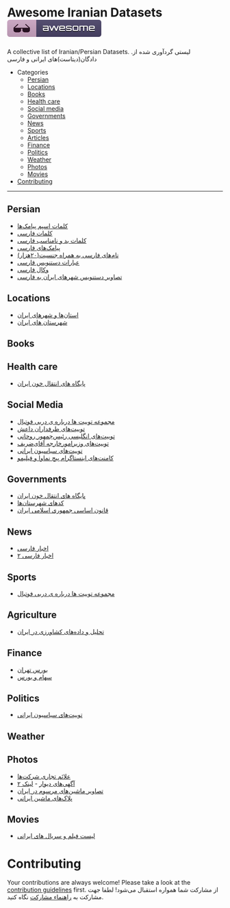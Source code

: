 # Awesome Iranian Datasets [![Awesome](https://github.com/MEgooneh/awesome-iran-datasets/blob/master/assets/badge.svg)](https://github.com/MEgooneh/awesome-iran-datasets)

A collective list of Iranian/Persian Datasets.
.لیستی گردآوری شده از دادگان(دیتاست)های ایرانی و فارسی

- Categories
	- [Persian](#persian)
	- [Locations](#locations)
	- [Books](#books)
	- [Health care](#health-care)
	- [Social media](#social-media)
	- [Governments](#governments)
	- [News](#news)
	- [Sports](#sport)
	- [Articles](#articles)
	- [Finance](#finance)
	- [Politics](#politics)
	- [Weather](#weather)
	- [Photos](#photos)
	- [Movies](#movies)
- [Contributing](#contributing)

---

## Persian
* [کلمات اسپم پیامک‌ها](https://github.com/amirshnll/persian-sms-spam-word/)
* [کلمات فارسی](https://github.com/amirshnll/persianwordjson/)
* [کلمات بد و نامناسب فارسی](https://www.kaggle.com/amirshnll/persian-swear-words)
* [پیامک‌های فارسی](https://www.kaggle.com/amirshnll/persian-sms-dataset)
* [نام‌های فارسی به همراه جنسیت(۲۰هزار)](https://github.com/nikahd99/iranian-Names-Database-By-Gender)
* [عبارات دستنویس فارسی](https://github.com/DarjaGFX/IranShahr)
* [وکال فارسی](https://github.com/shenasa-ai/speech2text#part-of-our-dataset-v01--)
* [تصاویر دستنویس شهرهای ایران به فارسی](https://github.com/mehrdad-moradi/handwritten-city-names-in-Arabic-Persian)
## Locations
* [استان‌ها و شهرهای ایران](https://github.com/kmirzavaziri/iranCitiesDataset)
* [شهرستان های ایران](http://dataheart.ir/article/3888/%D8%AF%DB%8C%D8%AA%D8%A7%D8%B3%D8%AA-%D9%86%D8%A7%D9%85-%D9%87%D8%A7%DB%8C-%D9%85%D8%AD%D9%84-%D8%AF%D8%B1-%D8%B2%D8%A8%D8%A7%D9%86-%D9%81%D8%A7%D8%B1%D8%B3%DB%8C)

## Books


## Health care
* [پایگاه های انتقال خون ایران](https://github.com/amirshnll/ibto-datasets) 

## Social Media
* [مجموعه توییت ها درباره ی دربی فوتبال](http://dataheart.ir/article/3654/%D9%85%D8%AC%D9%85%D9%88%D8%B9%D9%87-%D8%AF%D8%A7%D8%AF%D9%87-%D8%AA%D9%88%D8%A6%DB%8C%D8%AA-%D9%87%D8%A7%DB%8C-%D9%81%D8%A7%D8%B1%D8%B3%DB%8C-%D8%AF%D8%B1-%D9%85%D9%88%D8%B1%D8%AF-%D8%AF%D8%B1%D8%A8%DB%8C-%D8%AA%D9%87%D8%B1%D8%A7%D9%86)
* [توییت‌های طرفداران داعش](http://dataheart.ir/article/3390/%D9%85%D8%AC%D9%85%D9%88%D8%B9%D9%87-%D8%AF%D8%A7%D8%AF%D9%87-%D8%AA%D9%88%DB%8C%DB%8C%D8%AA-%D9%87%D8%A7%DB%8C-%D8%B7%D8%B1%D9%81%D8%AF%D8%A7%D8%B1%D8%A7%D9%86-%D8%AF%D8%A7%D8%B9%D8%B4)
* [توییت‌های انگلیسی رئیس‌جمهور روحانی](http://dataheart.ir/article/3369/%D8%AF%DB%8C%D8%AA%D8%A7%D8%B3%D8%AA-(%D9%85%D8%AC%D9%85%D9%88%D8%B9%D9%87-%D8%AF%D8%A7%D8%AF%D9%87)-%D8%AA%D9%85%D8%A7%D9%85%DB%8C-%D8%AA%D9%88%DB%8C%DB%8C%D8%AA-%D9%87%D8%A7%DB%8C-%D8%A7%D9%86%DA%AF%D9%84%DB%8C%D8%B3%DB%8C-%D8%AD%D8%B3%D8%A7%D8%A8-%D8%AF%DA%A9%D8%AA%D8%B1-%D8%B1%D9%88%D8%AD%D8%A7%D9%86%DB%8C)
* [توییت‌های وزیرامورخارجه آقای‌ضریف](http://dataheart.ir/article/3368/%D8%AF%DB%8C%D8%AA%D8%A7%D8%B3%D8%AA-(%D9%85%D8%AC%D9%85%D9%88%D8%B9%D9%87-%D8%AF%D8%A7%D8%AF%D9%87)-%D8%AA%D9%85%D8%A7%D9%85%DB%8C-%D8%AA%D9%88%DB%8C%DB%8C%D8%AA-%D9%87%D8%A7%DB%8C-%D8%A7%D9%86%DA%AF%D9%84%DB%8C%D8%B3%DB%8C-%D8%AD%D8%B3%D8%A7%D8%A8-%D8%AF%DA%A9%D8%AA%D8%B1-%D8%B8%D8%B1%DB%8C%D9%81)
* [توییت‌های سیاسیون ایرانی](https://github.com/miladfa7/Iranian-politicians-twitter-dataset-persian)
* [کامنت‌های اینستاگرام پیج نماوا و فیلیمو](https://github.com/socialonet/iran-instagram-dataset)
## Governments
* [پایگاه های انتقال خون ایران](https://github.com/amirshnll/ibto-datasets) 
* [کدهای شهرستان‌ها](https://github.com/benyaminsalimi/Iranian-national-code-generator)
* [قانون اساسی جمهوری اسلامی ایران](https://github.com/mehdisadeghi/iranconstitution)

## News
* [اخبار فارسی](https://www.kaggle.com/amirshnll/persian-news-dataset)
* [اخبار فارسی ۲](https://github.com/skorani/Iran-Knowledge-Graph)

## Sports
* [مجموعه توییت ها درباره ی دربی فوتبال](http://dataheart.ir/article/3654/%D9%85%D8%AC%D9%85%D9%88%D8%B9%D9%87-%D8%AF%D8%A7%D8%AF%D9%87-%D8%AA%D9%88%D8%A6%DB%8C%D8%AA-%D9%87%D8%A7%DB%8C-%D9%81%D8%A7%D8%B1%D8%B3%DB%8C-%D8%AF%D8%B1-%D9%85%D9%88%D8%B1%D8%AF-%D8%AF%D8%B1%D8%A8%DB%8C-%D8%AA%D9%87%D8%B1%D8%A7%D9%86)


## Agriculture
* [تحلیل و داده‌های کشاورزی در ایران](https://github.com/BahramJannesar/IranAgricultureDataAnalysis) 

## Finance
* [بورس تهران](https://github.com/amirshnll/tsetmc-dataset)
* [سهام و بورس](https://github.com/sfmqrb/dataset)

## Politics
* [توییت‌های سیاسیون ایرانی](https://github.com/miladfa7/Iranian-politicians-twitter-dataset-persian)

## Weather


## Photos
* [علائم تجاری شرکت‌ها](https://github.com/kargaranamir/Trademarks-from-Iranian-Companies)
* [آگهی‌های دیوار](https://phanous.ir/divar-posts-dataset/) - [لینک ۲](https://github.com/ebadico/divar-dataset/blob/master/data/divar_posts_dataset.csv.zip)
* [تصاویر ماشین‌های مرسوم در ایران](https://github.com/SeyedHamidreza/car_plate_dataset)
* [پلاک‌های ماشین ایرانی](https://github.com/alitourani/Iranis-dataset)
## Movies
* [لیست فیلم و سریال های ایرانی](https://github.com/mohamad-dehghani/persian-movie-info)

# Contributing

Your contributions are always welcome! Please take a look at the [contribution guidelines](https://github.com/MEgooneh/awesome-iran-datasets/blob/master/COTRIBUTING.md) first.
از مشارکت شما همواره استقبال می‌شود! لطفا جهت مشارکت به [راهنماء مشارکت](https://github.com/MEgooneh/awesome-iran-datasets/blob/master/COTRIBUTING.md) نگاه کنید.

